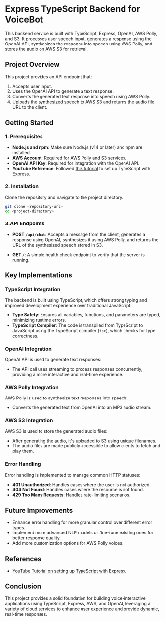 # Express TypeScript Backend for VoiceBot

This backend service is built with TypeScript, Express, OpenAI, AWS Polly, and S3. It processes user speech input, generates a response using the OpenAI API, synthesizes the response into speech using AWS Polly, and stores the audio on AWS S3 for retrieval.

## Project Overview

This project provides an API endpoint that:

1. Accepts user input.
2. Uses the OpenAI API to generate a text response.
3. Converts the generated text response into speech using AWS Polly.
4. Uploads the synthesized speech to AWS S3 and returns the audio file URL to the client.

## Getting Started

### 1. Prerequisites

- **Node.js and npm**: Make sure Node.js (v14 or later) and npm are installed.
- **AWS Account**: Required for AWS Polly and S3 services.
- **OpenAI API Key**: Required for integration with the OpenAI API.
- **YouTube Reference**: Followed [this tutorial](https://www.youtube.com/watch?v=qy8PxD3alWw) to set up TypeScript with Express.

### 2. Installation

Clone the repository and navigate to the project directory.

```bash
git clone <repository-url>
cd <project-directory>
```
### 3.API Endpoints

- **POST `/api/chat`**: Accepts a message from the client, generates a response using OpenAI, synthesizes it using AWS Polly, and returns the URL of the synthesized speech stored in S3.

- **GET `/`**: A simple health check endpoint to verify that the server is running.

## Key Implementations

### TypeScript Integration

The backend is built using TypeScript, which offers strong typing and improved development experience over traditional JavaScript:

- **Type Safety**: Ensures all variables, functions, and parameters are typed, minimizing runtime errors.
- **TypeScript Compiler**: The code is transpiled from TypeScript to JavaScript using the TypeScript compiler (`tsc`), which checks for type correctness.

### OpenAI Integration

OpenAI API is used to generate text responses:

- The API call uses streaming to process responses concurrently, providing a more interactive and real-time experience.

### AWS Polly Integration

AWS Polly is used to synthesize text responses into speech:

- Converts the generated text from OpenAI into an MP3 audio stream.

### AWS S3 Integration

AWS S3 is used to store the generated audio files:

- After generating the audio, it's uploaded to S3 using unique filenames.
- The audio files are made publicly accessible to allow clients to fetch and play them.

### Error Handling

Error handling is implemented to manage common HTTP statuses:

- **401 Unauthorized**: Handles cases where the user is not authorized.
- **404 Not Found**: Handles cases where the resource is not found.
- **429 Too Many Requests**: Handles rate-limiting scenarios.

## Future Improvements

- Enhance error handling for more granular control over different error types.
- Implement more advanced NLP models or fine-tune existing ones for better response quality.
- Add more customization options for AWS Polly voices.

## References

- [YouTube Tutorial on setting up TypeScript with Express](https://www.youtube.com/watch?v=qy8PxD3alWw).

## Conclusion

This project provides a solid foundation for building voice-interactive applications using TypeScript, Express, AWS, and OpenAI, leveraging a variety of cloud services to enhance user experience and provide dynamic, real-time responses.
